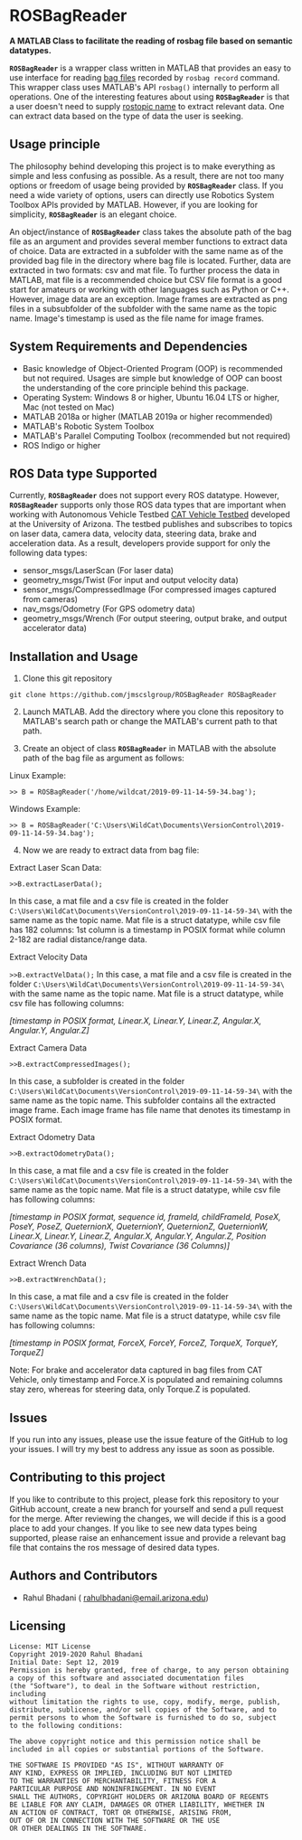 # ROSBagReader
__A MATLAB Class to facilitate the reading of rosbag file based on semantic datatypes.__

__`ROSBagReader`__ is a wrapper class written in MATLAB that provides an easy to use interface for reading [bag files](http://wiki.ros.org/Bags) recorded by `rosbag record` command. This wrapper class uses MATLAB's API `rosbag()`
internally to perform all operations. One of the interesting features about using __`ROSBagReader`__ is that a user doesn't need to
supply [rostopic name](http://wiki.ros.org/rostopic) to extract relevant data. One can extract data based on the type of data the
user is seeking.

## Usage principle
The philosophy behind developing this project is to make everything as simple and less confusing as possible. As a result, there are
not too many options or freedom of usage being provided by __`ROSBagReader`__ class. If you need a wide variety of options, users
can directly use Robotics System Toolbox APIs provided by MATLAB. However, if you are looking for simplicity, __`ROSBagReader`__ is an
elegant choice.

An object/instance of __`ROSBagReader`__ class takes the absolute path of the bag file as an argument and provides several member functions
to extract data of choice. Data are extracted in a subfolder with the same name as of the provided bag file in the directory where bag
file is located. Further, data are extracted in two formats: csv and mat file. To further process the data in MATLAB, mat file is a 
recommended choice but CSV file format is a good start for amateurs or working with other languages such as Python or C++. However, 
image data are an exception. Image frames are extracted as png files in a subsubfolder of the subfolder with the same name as the topic name.
Image's timestamp is used as the file name for image frames.


## System Requirements and Dependencies
- Basic knowledge of Object-Oriented Program (OOP) is recommended but not required. Usages are simple but knowledge of
OOP can boost the understanding of the core principle behind this package.
- Operating System: Windows 8 or higher, Ubuntu 16.04 LTS or higher, Mac (not tested on Mac)
- MATLAB 2018a or higher (MATLAB 2019a or higher recommended)
- MATLAB's Robotic System Toolbox
- MATLAB's Parallel Computing Toolbox (recommended but not required)
- ROS Indigo or higher

## ROS Data type Supported
Currently, __`ROSBagReader`__ does not support every ROS datatype. However, __`ROSBagReader`__ supports only those ROS data types
that are important when working with Autonomous Vehicle Testbed [CAT Vehicle Testbed](https://github.com/jmscslgroup/catvehicle)
developed at the University of Arizona. The testbed publishes and subscribes to topics on laser data, camera data, velocity data,
steering data, brake and acceleration data. As a result, developers provide support for only the following data types:

- sensor_msgs/LaserScan (For laser data)
- geometry_msgs/Twist (For input and output velocity data)
- sensor_msgs/CompressedImage (For compressed images captured from cameras)
- nav_msgs/Odometry (For GPS odometry data)
- geometry_msgs/Wrench (For output steering, output brake, and output accelerator data)

## Installation and Usage
1. Clone this git repository 

`git clone https://github.com/jmscslgroup/ROSBagReader ROSBagReader`

2. Launch MATLAB. Add the directory where you clone this repository to MATLAB's search path or change the MATLAB's current path to that path.

3. Create an object of class __`ROSBagReader`__ in MATLAB with the absolute path of the bag file as argument as follows:

Linux Example:

`>> B = ROSBagReader('/home/wildcat/2019-09-11-14-59-34.bag');`

Windows Example:

`>> B = ROSBagReader('C:\Users\WildCat\Documents\VersionControl\2019-09-11-14-59-34.bag');`

4. Now we are ready to extract data from bag file:

Extract Laser Scan Data:

`>>B.extractLaserData();`

In this case, a mat file and a csv file is created in the folder `C:\Users\WildCat\Documents\VersionControl\2019-09-11-14-59-34\` 
with the same name as the topic name. Mat file is a struct datatype, while csv file has 182 columns: 1st column is a timestamp in POSIX format while column 2-182 are radial distance/range data.


Extract Velocity Data

`>>B.extractVelData();`
In this case, a mat file and a csv file is created in the folder `C:\Users\WildCat\Documents\VersionControl\2019-09-11-14-59-34\` 
with the same name as the topic name. Mat file is a struct datatype, while csv file has following columns:

*[timestamp in POSIX format, Linear.X, Linear.Y, Linear.Z, Angular.X, Angular.Y, Angular.Z]*

Extract Camera Data

`>>B.extractCompressedImages();`

In this case, a subfolder is created in the folder `C:\Users\WildCat\Documents\VersionControl\2019-09-11-14-59-34\` 
with the same name as the topic name. This subfolder contains all the extracted image frame. Each image frame has file name that denotes
its timestamp in POSIX format.

Extract Odometry Data

`>>B.extractOdometryData();`

In this case, a mat file and a csv file is created in the folder `C:\Users\WildCat\Documents\VersionControl\2019-09-11-14-59-34\` 
with the same name as the topic name. Mat file is a struct datatype, while csv file has following columns:

*[timestamp in POSIX format, sequence id, frameId, childFrameId, PoseX, PoseY, PoseZ, QueternionX, QueternionY, QueternionZ, QueternionW, Linear.X, Linear.Y, Linear.Z, Angular.X, Angular.Y, Angular.Z, Position Covariance (36 columns), Twist Covariance (36 Columns)]*

Extract Wrench Data

`>>B.extractWrenchData();`

In this case, a mat file and a csv file is created in the folder `C:\Users\WildCat\Documents\VersionControl\2019-09-11-14-59-34\` 
with the same name as the topic name. Mat file is a struct datatype, while csv file has following columns:

*[timestamp in POSIX format, ForceX, ForceY, ForceZ, TorqueX, TorqueY, TorqueZ]*

Note: For brake and accelerator data captured in bag files from CAT Vehicle, only timestamp and Force.X is populated and remaining columns stay zero, whereas for steering data, only Torque.Z is populated.

## Issues
If you run into any issues, please use the issue feature of the GitHub to log your issues. I will try my best to address any issue as soon as
possible.

## Contributing to this project
If you like to contribute to this project, please fork this repository to your GitHub account, create a new branch for yourself and
send a pull request for the merge. After reviewing the changes, we will decide if this is a good place to add your changes.
If you like to see new data types being supported, please raise an enhancement issue and provide a relevant bag file that contains the 
ros message of desired data types.

## Authors and Contributors
- Rahul Bhadani ( rahulbhadani@email.arizona.edu)

## Licensing

    License: MIT License 
    Copyright 2019-2020 Rahul Bhadani
    Initial Date: Sept 12, 2019
    Permission is hereby granted, free of charge, to any person obtaining 
    a copy of this software and associated documentation files 
    (the "Software"), to deal in the Software without restriction, including
    without limitation the rights to use, copy, modify, merge, publish,
    distribute, sublicense, and/or sell copies of the Software, and to 
    permit persons to whom the Software is furnished to do so, subject 
    to the following conditions:

    The above copyright notice and this permission notice shall be 
    included in all copies or substantial portions of the Software.

    THE SOFTWARE IS PROVIDED "AS IS", WITHOUT WARRANTY OF 
    ANY KIND, EXPRESS OR IMPLIED, INCLUDING BUT NOT LIMITED 
    TO THE WARRANTIES OF MERCHANTABILITY, FITNESS FOR A 
    PARTICULAR PURPOSE AND NONINFRINGEMENT. IN NO EVENT 
    SHALL THE AUTHORS, COPYRIGHT HOLDERS OR ARIZONA BOARD OF REGENTS
    BE LIABLE FOR ANY CLAIM, DAMAGES OR OTHER LIABILITY, WHETHER IN 
    AN ACTION OF CONTRACT, TORT OR OTHERWISE, ARISING FROM, 
    OUT OF OR IN CONNECTION WITH THE SOFTWARE OR THE USE 
    OR OTHER DEALINGS IN THE SOFTWARE.
